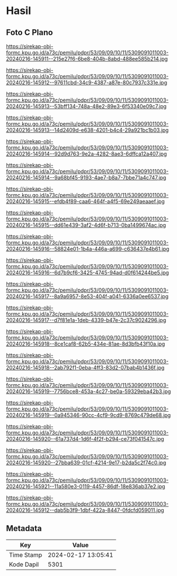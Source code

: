 # Hasil

## Foto C Plano

https://sirekap-obj-formc.kpu.go.id/a73c/pemilu/pdpr/53/09/09/10/11/5309091011003-20240216-145911--215e27f6-6be8-404b-8abd-488ee585b214.jpg

https://sirekap-obj-formc.kpu.go.id/a73c/pemilu/pdpr/53/09/09/10/11/5309091011003-20240216-145912--97611cbd-34c9-4387-a87e-80c7937c331e.jpg

https://sirekap-obj-formc.kpu.go.id/a73c/pemilu/pdpr/53/09/09/10/11/5309091011003-20240216-145913--53bff134-748a-48e2-89e3-6f53340e09c7.jpg

https://sirekap-obj-formc.kpu.go.id/a73c/pemilu/pdpr/53/09/09/10/11/5309091011003-20240216-145913--14d2409d-e638-4201-b4c4-29a921bc1b03.jpg

https://sirekap-obj-formc.kpu.go.id/a73c/pemilu/pdpr/53/09/09/10/11/5309091011003-20240216-145914--92d9d763-9e2a-4282-8ae3-6dffca12a407.jpg

https://sirekap-obj-formc.kpu.go.id/a73c/pemilu/pdpr/53/09/09/10/11/5309091011003-20240216-145914--9a68bf45-9193-4ae7-b8a7-7bbe71a4c747.jpg

https://sirekap-obj-formc.kpu.go.id/a73c/pemilu/pdpr/53/09/09/10/11/5309091011003-20240216-145915--efdb4f89-caa6-464f-a4f5-69e249aeaaef.jpg

https://sirekap-obj-formc.kpu.go.id/a73c/pemilu/pdpr/53/09/09/10/11/5309091011003-20240216-145915--dd61e439-3af2-4d6f-b713-0ba1499674ac.jpg

https://sirekap-obj-formc.kpu.go.id/a73c/pemilu/pdpr/53/09/09/10/11/5309091011003-20240216-145916--58824e01-1b4a-446a-a699-c636437e4b61.jpg

https://sirekap-obj-formc.kpu.go.id/a73c/pemilu/pdpr/53/09/09/10/11/5309091011003-20240216-145916--6d7b9cf6-3425-4745-94ad-d0f614244be5.jpg

https://sirekap-obj-formc.kpu.go.id/a73c/pemilu/pdpr/53/09/09/10/11/5309091011003-20240216-145917--8a9a6957-8e53-404f-a041-6336a0ee6537.jpg

https://sirekap-obj-formc.kpu.go.id/a73c/pemilu/pdpr/53/09/09/10/11/5309091011003-20240216-145917--d7f81e1a-1deb-4339-b47e-2c37c9024296.jpg

https://sirekap-obj-formc.kpu.go.id/a73c/pemilu/pdpr/53/09/09/10/11/5309091011003-20240216-145918--8ce1caf8-62b5-434e-81ae-8d3bfb43f10a.jpg

https://sirekap-obj-formc.kpu.go.id/a73c/pemilu/pdpr/53/09/09/10/11/5309091011003-20240216-145918--2ab792f1-0eba-4ff3-83d2-07bab4b1436f.jpg

https://sirekap-obj-formc.kpu.go.id/a73c/pemilu/pdpr/53/09/09/10/11/5309091011003-20240216-145919--7756bce8-453a-4c27-be0a-59329eba42b3.jpg

https://sirekap-obj-formc.kpu.go.id/a73c/pemilu/pdpr/53/09/09/10/11/5309091011003-20240216-145919--0a945346-90cc-4cf9-9cd9-8769c479de68.jpg

https://sirekap-obj-formc.kpu.go.id/a73c/pemilu/pdpr/53/09/09/10/11/5309091011003-20240216-145920--61a737d4-1d6f-4f2f-b294-ce73f041547c.jpg

https://sirekap-obj-formc.kpu.go.id/a73c/pemilu/pdpr/53/09/09/10/11/5309091011003-20240216-145920--27bba639-01cf-4214-9e17-b2da5c2f74c0.jpg

https://sirekap-obj-formc.kpu.go.id/a73c/pemilu/pdpr/53/09/09/10/11/5309091011003-20240216-145921--11a580e3-0119-4457-86df-18e836ab37e2.jpg

https://sirekap-obj-formc.kpu.go.id/a73c/pemilu/pdpr/53/09/09/10/11/5309091011003-20240216-145912--dab5b3f9-1dbf-422a-8447-0fdcfd059011.jpg


## Metadata

| Key        | Value               |
| ---------- | ------------------- |
| Time Stamp | 2024-02-17 13:05:41 |
| Kode Dapil | 5301                |




